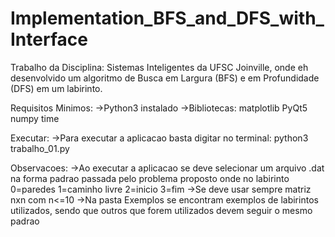 # Implementation_BFS_and_DFS_with_Interface
Trabalho da Disciplina: Sistemas Inteligentes da UFSC Joinville, onde eh desenvolvido um algoritmo de Busca em Largura (BFS) e em Profundidade (DFS) em um labirinto.

Requisitos Minimos:
->Python3 instalado
->Bibliotecas:
	matplotlib
	PyQt5
	numpy
	time

Executar:
->Para executar a aplicacao basta digitar no terminal: python3 trabalho_01.py

Observacoes:
->Ao executar a aplicacao se deve selecionar um arquivo .dat na forma padrao passada pelo problema proposto
onde no labirinto 0=paredes 1=caminho livre 2=inicio 3=fim
->Se deve usar sempre matriz nxn com n<=10
->Na pasta Exemplos se encontram exemplos de labirintos utilizados, sendo que outros que forem utilizados devem seguir o mesmo padrao


